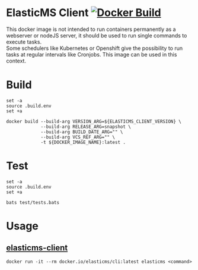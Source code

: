 # ElasticMS Client [![Docker Build](https://github.com/ems-project/elasticms-cli-docker/actions/workflows/docker-build.yml/badge.svg)](https://github.com/ems-project/elasticms-cli-docker/actions/workflows/docker-build.yml)

This docker image is not intended to run containers permanently as a webserver or nodeJS server, it should be used to run single commands to execute tasks.  
Some schedulers like Kubernetes or Openshift give the possibility to run tasks at regular intervals like Cronjobs.  This image can be used in this context.  

# Build

```
set -a
source .build.env
set +a

docker build --build-arg VERSION_ARG=${ELASTICMS_CLIENT_VERSION} \
             --build-arg RELEASE_ARG=snapshot \
             --build-arg BUILD_DATE_ARG="" \
             --build-arg VCS_REF_ARG="" \
             -t ${DOCKER_IMAGE_NAME}:latest .
```

# Test

```
set -a
source .build.env
set +a

bats test/tests.bats
```

# Usage

## [elasticms-client](https://github.com/ems-project/elasticms-cli)

```
docker run -it --rm docker.io/elasticms/cli:latest elasticms <command>
```